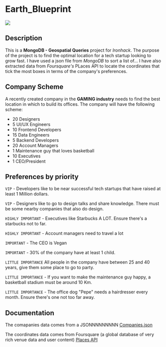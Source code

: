 # Earth_Blueprint

<img src="https://cdn1.vectorstock.com/i/1000x1000/44/35/blueprint-earth-vector-4435.jpg =10x5">


## Description

This is a **MongoDB - Geospatial Queries** project for *Ironhack*. 
The purpose of the project is to find the optimal location for a tech startup looking to grow fast. I have used a json file from *MongoDB* to sort a list of... I have also extracted data from *Foursquare's*  PLaces API to locate the coordinates that tick the most boxes in terms of the company's preferences.

## Company Scheme

A recently created company in the **GAMING industry** needs to find the best location in which to build its offices. The company will have the following scheme:
​
- 20 Designers
- 5 UI/UX Engineers
- 10 Frontend Developers
- 15 Data Engineers
- 5 Backend Developers
- 20 Account Managers
- 1 Maintenance guy that loves basketball
- 10 Executives
- 1 CEO/President

## Preferences by priority

​`VIP` - Developers like to be near successful tech startups that have raised at least 1 Million dollars.

​`VIP` - Designers like to go to design talks and share knowledge. There must be some nearby companies that also do design.

`HIGHLY IMPORTANT` - Executives like Starbucks A LOT. Ensure there's a starbucks not to far.

`HIGHLY IMPORTANT` - Account managers need to travel a lot

`IMPORTANT` - The CEO is Vegan

`IMPORTANT` - 30% of the company have at least 1 child.

`LITTLE IMPORTANCE` All people in the company have between 25 and 40 years, give them some place to go to party.

`LITTLE IMPORTANCE` - If you want to make the maintenance guy happy, a basketball stadium must be around 10 Km.

`LITTLE IMPORTANCE` - The office dog "Pepe" needs a hairdresser every month. Ensure there's one not too far away.


## Documentation

The comapanies data comes from a JSONNNNNNNNN
[Companies.json](companies.json)

The coordinates data comes from Foursquare (a global database of very rich venue data and user content)
[Places API](https://developer.foursquare.com/docs/places-api/)